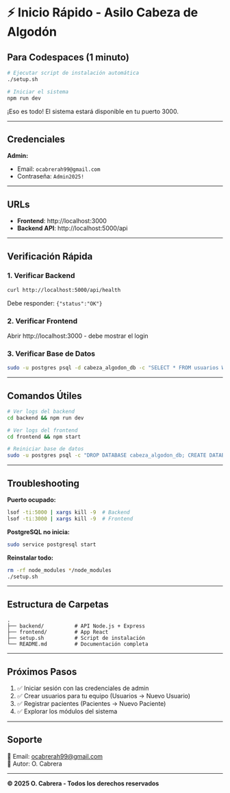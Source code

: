 # ⚡ Inicio Rápido - Asilo Cabeza de Algodón

## Para Codespaces (1 minuto)

```bash
# Ejecutar script de instalación automática
./setup.sh

# Iniciar el sistema
npm run dev
```

¡Eso es todo! El sistema estará disponible en tu puerto 3000.

---

## Credenciales

**Admin:**
- Email: `ocabrerah99@gmail.com`
- Contraseña: `Admin2025!`

---

## URLs

- **Frontend**: http://localhost:3000
- **Backend API**: http://localhost:5000/api

---

## Verificación Rápida

### 1. Verificar Backend
```bash
curl http://localhost:5000/api/health
```
Debe responder: `{"status":"OK"}`

### 2. Verificar Frontend
Abrir http://localhost:3000 - debe mostrar el login

### 3. Verificar Base de Datos
```bash
sudo -u postgres psql -d cabeza_algodon_db -c "SELECT * FROM usuarios WHERE rol='admin';"
```

---

## Comandos Útiles

```bash
# Ver logs del backend
cd backend && npm run dev

# Ver logs del frontend
cd frontend && npm start

# Reiniciar base de datos
sudo -u postgres psql -c "DROP DATABASE cabeza_algodon_db; CREATE DATABASE cabeza_algodon_db;"
```

---

## Troubleshooting

**Puerto ocupado:**
```bash
lsof -ti:5000 | xargs kill -9  # Backend
lsof -ti:3000 | xargs kill -9  # Frontend
```

**PostgreSQL no inicia:**
```bash
sudo service postgresql start
```

**Reinstalar todo:**
```bash
rm -rf node_modules */node_modules
./setup.sh
```

---

## Estructura de Carpetas

```
.
├── backend/          # API Node.js + Express
├── frontend/         # App React
├── setup.sh          # Script de instalación
└── README.md         # Documentación completa
```

---

## Próximos Pasos

1. ✅ Iniciar sesión con las credenciales de admin
2. ✅ Crear usuarios para tu equipo (Usuarios → Nuevo Usuario)
3. ✅ Registrar pacientes (Pacientes → Nuevo Paciente)
4. ✅ Explorar los módulos del sistema

---

## Soporte

📧 Email: ocabrerah99@gmail.com  
👤 Autor: O. Cabrera

---

**© 2025 O. Cabrera - Todos los derechos reservados**

